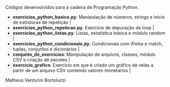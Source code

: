 Códigos desenvolvidos para a cadeira de Programação Python.

- **exercicios_python_basico.py**: Manipulação de números, strings e início de estruturas de repetição |
- **exercicios_python_repeticao.py**: Exercício de depuração de loop |
- **exercicios_python_listas.py**: Listas, estatística básica e módulo random |
- **exercicios_python_condicionais.py**: Condicionais com if/else e match, tuplas, conjuntos e dicionários |
- **conjunto_de_exercicios**: Manipulação de arquivos, classes, módulo CSV e criação de pacotes |
- **exercicio_grafico**: Exercício em que é criado um gráfico de velas a partir de um arquivo CSV contendo valores monetários |

Matheus Venturini Bortoluzzi
